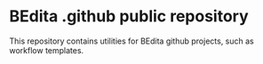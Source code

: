 # BEdita .github public repository

This repository contains utilities for BEdita github projects, such as workflow templates.